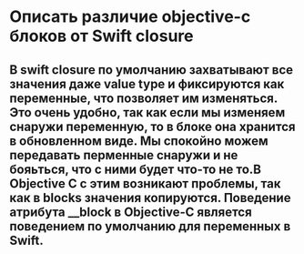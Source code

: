 # Описать различие objective-c блоков от Swift closure
##  В swift closure по умолчанию захватывают все значения даже value type и фиксируются как переменные, что позволяет им изменяться. Это очень удобно, так как если мы изменяем снаружи переменную, то в блоке она хранится в обновленном виде. Мы спокойно можем передавать перменные снаружи и не бояьться, что с ними будет что-то не то.В Objective C с этим возникают проблемы, так как в blocks значения копируются. Поведение атрибута __block в Objective-C является поведением по умолчанию для переменных в Swift.
